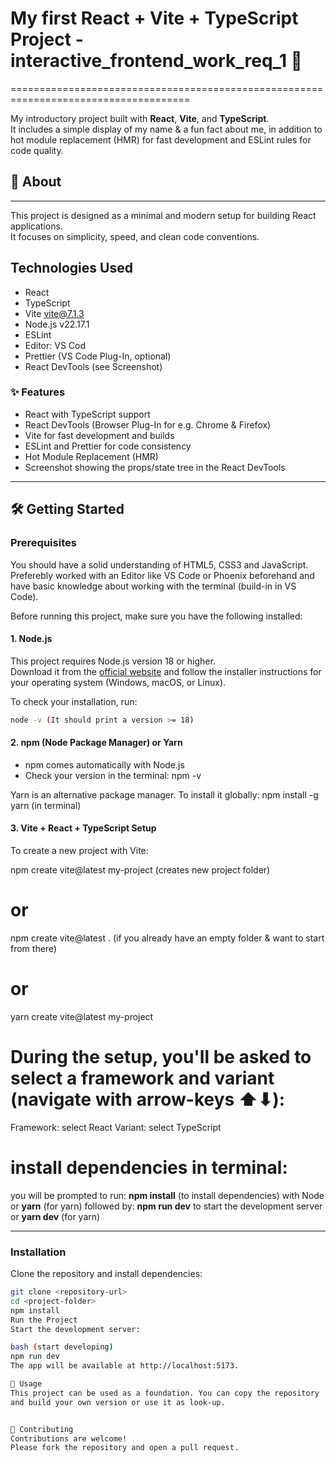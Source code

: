 # My first React + Vite + TypeScript Project - interactive_frontend_work_req_1 🧩

=====================================================================================

My introductory project built with **React**, **Vite**, and **TypeScript**.  
It includes a simple display of my name & a fun fact about me, in addition to hot module replacement (HMR) for fast development and ESLint rules for code quality.

## 🚀 About

--------------------------------------------------------------------------------------

This project is designed as a minimal and modern setup for building React applications.  
It focuses on simplicity, speed, and clean code conventions.

## Technologies Used

- React 
- TypeScript
- Vite vite@7.1.3
- Node.js v22.17.1
- ESLint
- Editor: VS Cod
- Prettier (VS Code Plug-In, optional)
- React DevTools (see Screenshot)

### ✨ Features
- React with TypeScript support
- React DevTools (Browser Plug-In for e.g. Chrome & Firefox)
- Vite for fast development and builds
- ESLint and Prettier for code consistency
- Hot Module Replacement (HMR)
- Screenshot showing the props/state tree in the React DevTools

-----------------------------------------------------------------------------------

## 🛠️ Getting Started

### Prerequisites

You should have a solid understanding of HTML5, CSS3 and JavaScript. 
Preferebly worked with an Editor like VS Code or Phoenix beforehand and have 
basic knowledge about working with the terminal (build-in in VS Code).

Before running this project, make sure you have the following installed:

#### 1. Node.js
This project requires Node.js version 18 or higher.  
Download it from the [official website](https://nodejs.org/) and follow the installer instructions for your operating system (Windows, macOS, or Linux).

To check your installation, run:
```bash
node -v (It should print a version >= 18)
```

#### 2. npm (Node Package Manager) or Yarn

- npm comes automatically with Node.js
- Check your version in the terminal:
npm -v

Yarn is an alternative package manager. To install it globally:
npm install -g yarn (in terminal)

#### 3. Vite + React + TypeScript Setup

To create a new project with Vite:

npm create vite@latest my-project (creates new project folder)
# or 
npm create vite@latest . (if you already have an empty folder & want to start from there)
# or
yarn create vite@latest my-project

# During the setup, you'll be asked to select a framework and variant (navigate with arrow-keys ⬆⬇):

Framework: select React
Variant: select TypeScript

# install dependencies in terminal:

you will be prompted to run:
**npm install** (to install dependencies) with Node or 
**yarn** (for yarn)
followed by:
**npm run dev** to start the development server or
**yarn dev** (for yarn)

----------------------------------------------------------------------------------------

### Installation

Clone the repository and install dependencies:

```bash
git clone <repository-url>
cd <project-folder>
npm install
Run the Project
Start the development server:

bash (start developing)
npm run dev
The app will be available at http://localhost:5173.

📖 Usage
This project can be used as a foundation. You can copy the repository
and build your own version or use it as look-up.


🤝 Contributing
Contributions are welcome!
Please fork the repository and open a pull request.